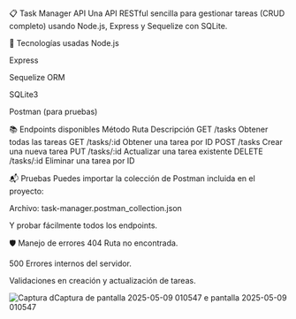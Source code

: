 📋 Task Manager API
Una API RESTful sencilla para gestionar tareas (CRUD completo) usando Node.js, Express y Sequelize con SQLite.

🚀 Tecnologías usadas
Node.js

Express

Sequelize ORM

SQLite3

Postman (para pruebas)

📚 Endpoints disponibles
Método	Ruta	Descripción
GET	/tasks	Obtener todas las tareas
GET	/tasks/:id	Obtener una tarea por ID
POST	/tasks	Crear una nueva tarea
PUT	/tasks/:id	Actualizar una tarea existente
DELETE	/tasks/:id	Eliminar una tarea por ID

📬 Pruebas
Puedes importar la colección de Postman incluida en el proyecto:

Archivo: task-manager.postman_collection.json

Y probar fácilmente todos los endpoints.

🛡️ Manejo de errores
404 Ruta no encontrada.

500 Errores internos del servidor.

Validaciones en creación y actualización de tareas.

![Captura d![Captura de pantalla 2025-05-09 010547](https://github.com/user-attachments/assets/7355e533-4285-4510-b962-87824e47a273)
e pantalla 2025-05-09 010547](https://github.com/user-attachments/assets/d988c7a1-ca16-43b7-a2cc-5cefb00a94f9)
















